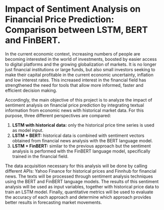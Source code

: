 # Impact of Sentiment Analysis on Financial Price Prediction: Comparison between LSTM, BERT and FinBERT.

In the current economic context, increasing numbers of people are becoming interested in the world of investments, boosted by easier access to digital platforms and the growing globalization of markets. It is no longer just financial institutions or large funds, but also small investors seeking to make their capital profitable in the current economic uncertainty, inflation and low interest rates. This increased interest in the financial field has strengthened the need for tools that allow more informed, faster and efficient decision making.

Accordingly, the main objective of this project is to analyze the impact of sentiment analysis on financial price prediction by integrating textual information from economic news with historical market data. For this purpose, three different perspectives are compared: 
1.	**LSTM with historical data:** only the historical price time series is used as model input.
2.	**LSTM + BERT:** historical data is combined with sentiment vectors obtained from financial news analysis with the BERT language model.
3.	**LSTM + FinBERT:** similar to the previous approach but the sentiment analysis is performed with the FinBERT language model, specifically trained in the financial field.

The data acquisition necessary for this analysis will be done by calling different APIs: Yahoo Finance for historical prices and Finnhub for financial news. The texts will be processed through sentiment analysis techniques using the BERT and FinBERT language models. The results of this sentiment analysis will be used as input variables, together with historical price data to train an LSTM model. Finally, quantitative metrics will be used to evaluate the accuracy of each approach and determine which approach provides better results in forecasting market movements.
